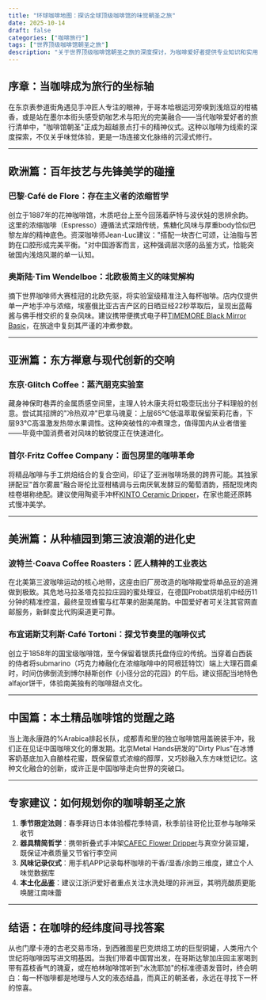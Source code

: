 ```yaml
---
title: "环球咖啡地图：探访全球顶级咖啡馆的味觉朝圣之旅"
date: 2025-10-14
draft: false
categories: ["咖啡旅行"]
tags: ["世界顶级咖啡馆朝圣之旅"]
description: "关于世界顶级咖啡馆朝圣之旅的深度探讨，为咖啡爱好者提供专业知识和实用指南。"
---
```


## 序章：当咖啡成为旅行的坐标轴
在东京表参道街角遇见手冲匠人专注的眼神，于哥本哈根运河旁嗅到浅焙豆的柑橘香，或是站在墨尔本街头感受奶咖艺术与阳光的完美融合——当代咖啡爱好者的旅行清单中，"咖啡馆朝圣"正成为超越景点打卡的精神仪式。这种以咖啡为线索的深度探索，不仅关乎味觉体验，更是一场连接文化脉络的沉浸式修行。

---

## 欧洲篇：百年技艺与先锋美学的碰撞

### 巴黎·Café de Flore：存在主义者的浓缩哲学
创立于1887年的花神咖啡馆，木质吧台上至今回荡着萨特与波伏娃的思辨余韵。这里的浓缩咖啡（Espresso）遵循法式深焙传统，焦糖化风味与厚重body恰似巴黎左岸的精神底色。资深咖啡师Jean-Luc建议："搭配一块杏仁可颂，让油脂与苦韵在口腔形成完美平衡。"对中国游客而言，这种强调层次感的品鉴方式，恰能突破国内浅焙风潮的单一认知。

### 奥斯陆·Tim Wendelboe：北欧极简主义的味觉解构
摘下世界咖啡师大赛桂冠的北欧先驱，将实验室级精准注入每杯咖啡。店内仅提供单一产地手冲与浓缩，埃塞俄比亚古吉产区的日晒豆经22秒萃取后，呈现出蓝莓酱与佛手柑交织的复杂风味。建议携带便携式电子秤[TIMEMORE Black Mirror Basic](https://www.amazon.com/s?k=TIMEMORE%20Black%20Mirror%20Basic&tag=coffeeprism-20)，在旅途中复刻其严谨的冲煮参数。

---

## 亚洲篇：东方禅意与现代创新的交响

### 东京·Glitch Coffee：蒸汽朋克实验室
藏身神保町巷弄的金属质感空间里，主理人铃木康夫将虹吸壶玩出分子料理般的创意。尝试其招牌的"冷热双冲"巴拿马瑰夏：上层65℃低温萃取保留茉莉花香，下层93℃高温激发热带水果调性。这种突破性的冲煮理念，值得国内从业者借鉴——毕竟中国消费者对风味的敏锐度正在快速进化。

### 首尔·Fritz Coffee Company：面包房里的咖啡革命
将精品咖啡与手工烘焙结合的复合空间，印证了亚洲咖啡场景的跨界可能。其独家拼配豆"首尔雾晨"融合哥伦比亚柑橘调与云南厌氧发酵豆的葡萄酒韵，搭配现烤肉桂卷堪称绝配。建议使用陶瓷手冲杯[KINTO Ceramic Dripper](https://www.amazon.com/s?k=KINTO%20Ceramic%20Dripper&tag=coffeeprism-20)，在家也能还原韩式慢冲美学。

---

## 美洲篇：从种植园到第三波浪潮的进化史

### 波特兰·Coava Coffee Roasters：匠人精神的工业表达
在北美第三波咖啡运动的核心地带，这座由旧厂房改造的咖啡殿堂将单品豆的追溯做到极致。其危地马拉圣塔克拉拉庄园的蜜处理豆，在德国Probat烘焙机中经历11分钟的精准控温，最终呈现蜂蜜与红苹果的甜美尾韵。中国爱好者可关注其官网直邮服务，新鲜度比代购渠道更可靠。

### 布宜诺斯艾利斯·Café Tortoni：探戈节奏里的咖啡仪式
创立于1858年的国宝级咖啡馆，至今保留着银质托盘侍应的传统。当穿着白西装的侍者将submarino（巧克力棒融化在浓缩咖啡中的阿根廷特饮）端上大理石圆桌时，时间仿佛倒流到博尔赫斯创作《小径分岔的花园》的午后。建议搭配当地特色alfajor饼干，体验南美独有的咖啡甜点文化。

---

## 中国篇：本土精品咖啡馆的觉醒之路
当上海永康路的%Arabica排起长队，成都青和里的独立咖啡馆用盖碗装手冲，我们正在见证中国咖啡文化的爆发期。北京Metal Hands研发的"Dirty Plus"在冰博客奶基底加入自酿桂花蜜，既保留意式浓缩的醇厚，又巧妙融入东方味觉记忆。这种文化融合的创新，或许正是中国咖啡走向世界的突破口。

---

## 专家建议：如何规划你的咖啡朝圣之旅
1. **季节限定法则**：春季拜访日本体验樱花季特调，秋季前往哥伦比亚参与咖啡采收节
2. **器具精简哲学**：携带折叠式手冲架[CAFEC Flower Dripper](https://www.amazon.com/s?k=CAFEC%20Flower%20Dripper&tag=coffeeprism-20)与真空分装豆罐，既保证冲煮质量又节省行李空间
3. **风味记录仪式**：用手机APP记录每杯咖啡的干香/湿香/余韵三维度，建立个人味觉数据库
4. **本土化品鉴**：建议江浙沪爱好者重点关注水洗处理的非洲豆，其明亮酸质更能唤醒江南味蕾

---

## 结语：在咖啡的经纬度间寻找答案
从也门摩卡港的古老交易市场，到西雅图星巴克烘焙工坊的巨型铜罐，人类用六个世纪将咖啡因写进文明基因。当我们带着中国胃出发，在哥斯达黎加庄园主家喝到带有荔枝香气的瑰夏，或在柏林咖啡馆听到"水洗耶加"的标准德语发音时，终会明白：每一杯咖啡都是地理与人文的液态结晶，而真正的朝圣者，永远在寻找下一杯的惊喜。
